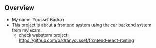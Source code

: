## Overview

- My name: Youssef Badran
- This project is about a frontend system using the car backend system from my exam
  - check webstorm project:
    https://github.com/badranyoussef/frontend-react-routing